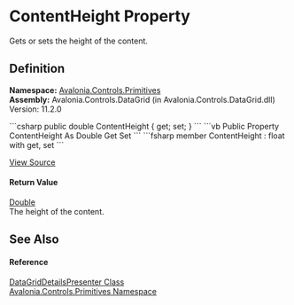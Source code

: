 # ContentHeight Property


Gets or sets the height of the content.



## Definition
**Namespace:** <a href="N_Avalonia_Controls_Primitives">Avalonia.Controls.Primitives</a>  
**Assembly:** Avalonia.Controls.DataGrid (in Avalonia.Controls.DataGrid.dll) Version: 11.2.0

<Tabs groupId="api-code-preview">
<TabItem value="csharp" label="C#">
```csharp
public double ContentHeight { get; set; }
```
</TabItem>
<TabItem value="vb" label="VB">
```vb
Public Property ContentHeight As Double
	Get
	Set
```
</TabItem>
<TabItem value="fsharp" label="F#">
```fsharp
member ContentHeight : float with get, set
```
</TabItem>
</Tabs>



<a href="https://github.com/AvaloniaUI/Avalonia/tree/master/src/Avalonia.Controls.DataGrid/Primitives/DataGridDetailsPresenter.cs#L32" title="View the source code">View Source</a>



#### Return Value
<a href="https://learn.microsoft.com/dotnet/api/system.double" target="_blank" rel="noopener noreferrer">Double</a>  
The height of the content.

## See Also


#### Reference
<a href="T_Avalonia_Controls_Primitives_DataGridDetailsPresenter">DataGridDetailsPresenter Class</a>  
<a href="N_Avalonia_Controls_Primitives">Avalonia.Controls.Primitives Namespace</a>  

